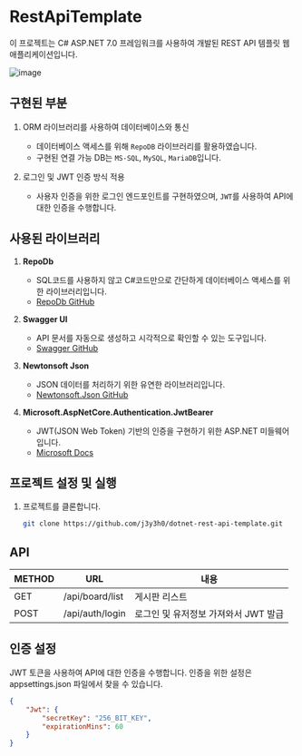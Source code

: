 # RestApiTemplate

이 프로젝트는 C# ASP.NET 7.0 프레임워크를 사용하여 개발된 REST API 템플릿 웹 애플리케이션입니다.

![image](https://github.com/j3y3h0/dotnet-rest-api-template/assets/18677603/c884494d-f1bc-41b4-a3bf-7d9ca8a5eca8)


## 구현된 부분

1. ORM 라이브러리를 사용하여 데이터베이스와 통신

    - 데이터베이스 액세스를 위해 `RepoDB` 라이브러리를 활용하였습니다.
    - 구현된 연결 가능 DB는 `MS-SQL`, `MySQL`, `MariaDB`입니다.

2. 로그인 및 JWT 인증 방식 적용

    - 사용자 인증을 위한 로그인 엔드포인트를 구현하였으며, `JWT`를 사용하여 API에 대한 인증을 수행합니다.


## 사용된 라이브러리

1. **RepoDb**

    - SQL코드를 사용하지 않고 C#코드만으로 간단하게 데이터베이스 액세스를 위한 라이브러리입니다.
    - [RepoDb GitHub](https://github.com/mikependon/RepoDb)

2. **Swagger UI**

    - API 문서를 자동으로 생성하고 시각적으로 확인할 수 있는 도구입니다.
    - [Swagger GitHub](https://github.com/swagger-api/swagger-ui)

3. **Newtonsoft Json**

    - JSON 데이터를 처리하기 위한 유연한 라이브러리입니다.
    - [Newtonsoft.Json GitHub](https://github.com/JamesNK/Newtonsoft.Json)

4. **Microsoft.AspNetCore.Authentication.JwtBearer**
    - JWT(JSON Web Token) 기반의 인증을 구현하기 위한 ASP.NET 미들웨어입니다.
    - [Microsoft Docs](https://docs.microsoft.com/en-us/dotnet/api/microsoft.aspnetcore.authentication.jwtbearer)

## 프로젝트 설정 및 실행

1. 프로젝트를 클론합니다.
    ```bash
    git clone https://github.com/j3y3h0/dotnet-rest-api-template.git
    ```

## API

| METHOD | URL                      | 내용                                |
| ------ | ------------------------ | ------------------------------------|
| GET    | /api/board/list          | 게시판 리스트                        |
| POST   | /api/auth/login          | 로그인 및 유저정보 가져와서 JWT 발급  |

## 인증 설정

JWT 토큰을 사용하여 API에 대한 인증을 수행합니다. 인증을 위한 설정은 appsettings.json 파일에서 찾을 수 있습니다.

```json
{
    "Jwt": {
        "secretKey": "256_BIT_KEY",
        "expirationMins": 60
    }
}
```
